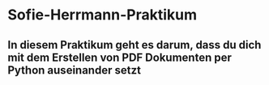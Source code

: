 # Sofie-Herrmann-Praktikum

## In diesem Praktikum geht es darum, dass du dich mit dem Erstellen von PDF Dokumenten per Python auseinander setzt